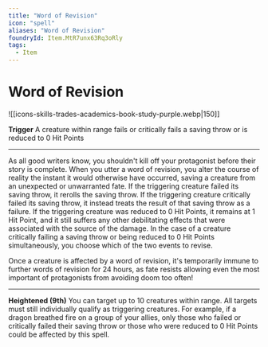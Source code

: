 ```yaml
---
title: "Word of Revision"
icon: "spell"
aliases: "Word of Revision"
foundryId: Item.MtR7unx63Rq3oRly
tags:
  - Item
---
```


# Word of Revision
![[icons-skills-trades-academics-book-study-purple.webp|150]]

**Trigger** A creature within range fails or critically fails a saving throw or is reduced to 0 Hit Points

* * *

As all good writers know, you shouldn't kill off your protagonist before their story is complete. When you utter a word of revision, you alter the course of reality the instant it would otherwise have occurred, saving a creature from an unexpected or unwarranted fate. If the triggering creature failed its saving throw, it rerolls the saving throw. If the triggering creature critically failed its saving throw, it instead treats the result of that saving throw as a failure. If the triggering creature was reduced to 0 Hit Points, it remains at 1 Hit Point, and it still suffers any other debilitating effects that were associated with the source of the damage. In the case of a creature critically failing a saving throw or being reduced to 0 Hit Points simultaneously, you choose which of the two events to revise.

Once a creature is affected by a word of revision, it's temporarily immune to further words of revision for 24 hours, as fate resists allowing even the most important of protagonists from avoiding doom too often!

* * *

**Heightened (9th)** You can target up to 10 creatures within range. All targets must still individually qualify as triggering creatures. For example, if a dragon breathed fire on a group of your allies, only those who failed or critically failed their saving throw or those who were reduced to 0 Hit Points could be affected by this spell.
